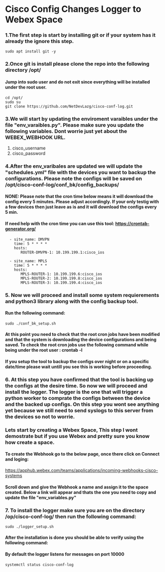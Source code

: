 # Cisco Config Changes Logger to Webex Space


### 1.The first step is start by installing git or if your system has it already the ignore this step.
```
sudo apt install git -y
```

### 2.Once git is install please clone the repo into the following directory /opt/

#### Jump into sudo user and do not exit since everything will be installed under the root user.

```
cd /opt/
sudo su
git clone https://github.com/NetDevLazg/cisco-conf-log.git
```

### 3.We will start by updating the enviroment varaibles under the file "env_varaibles.py". Please make sure you update the following variables. Dont worrie just yet about the WEBEX_WEBHOOK URL.

1. cisco_username
2. cisco_password


### 4.After the env_varibales are updated we will update the "schedules.yml" file with the devices you want to backup the configurations. Please note the configs will be saved on /opt/cisco-conf-log/conf_bk/config_backups/

#### NONE: Please note that the cron time below means it will download the config every 5 minutes. Please adjust accordingly. If your only testig with a few devices then just leave as is and it will download the configs every 5 min.

#### If need help with the cron time you can use this tool: https://crontab-generator.org/
```schedules:
  - site_name: DMVPN
    time: 5 * * * *
    hosts:
       ROUTER-DMVPN-1: 10.199.199.1:cisco_ios

  - site_name: MPLS
    time: 5 * * * *
    hosts:
       MPLS-ROUTER-1: 10.199.199.6:cisco_ios
       MPLS-ROUTER-2: 10.199.199.8:cisco_ios
       MPLS-ROUTER-3: 10.199.199.4:cisco_ios
```

### 5. Now we will proceed and install some system requierements and python3 library along with the config backup tool.

#### Run the following command:
```
sudo ./conf_bk_setup.sh
```

#### At this point you need to check that the root cron jobs have been modified and that the system is downloading the device configurations and being saved. To check the root cron jobs use the following command while being under the root user : crontab -l

#### If you setup the tool to backup the configs over night or on a specific date/time please wait untill you see this is working before proceeding.


### 6. At this step you have confirmed that the tool is backing up the configs at the desire time. So now we will proceed and install the logger. The logger is the one that will trigger a python worker to comprate the configs between the device and the backed up configs. On this step you wont see anything yet because we still need to send syslogs to this server from the devices so not to worrie.

### Lets start by creating a Webex Space, This step I wont demostrate but if you use Webex and pretty sure you know how create a space.

#### To create the Webhook go to the below page, once there click on Connect and loging:
https://apphub.webex.com/teams/applications/incoming-webhooks-cisco-systems

#### Scroll down and give the Webhook a name and assign it to the space created. Below a link will appear and thats the one you need to copy and update the file "env_variables.py"

### 7. To install the logger make sure you are on the directory /op/cisco-conf-log/ then run the following command:
```
sudo ./logger_setup.sh
```

#### After the installation is done you should be able to verify using the following command:
#### By default the logger listens for messages on port 10000

```
systemctl status cisco-conf-log
```
